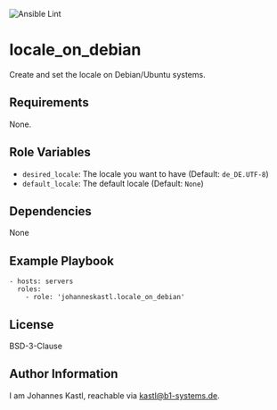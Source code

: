 ![Ansible Lint](https://github.com/johanneskastl/ansible-role-locale_on_debian/workflows/Ansible%20Lint/badge.svg)

locale_on_debian
=========

Create and set the locale on Debian/Ubuntu systems.

Requirements
------------

None.

Role Variables
--------------

- `desired_locale`: The locale you want to have (Default: `de_DE.UTF-8`)
- `default_locale`: The default locale (Default: `None`)

Dependencies
------------

None

Example Playbook
----------------

    - hosts: servers
      roles:
        - role: 'johanneskastl.locale_on_debian'

License
-------

BSD-3-Clause

Author Information
------------------

I am Johannes Kastl, reachable via kastl@b1-systems.de.
